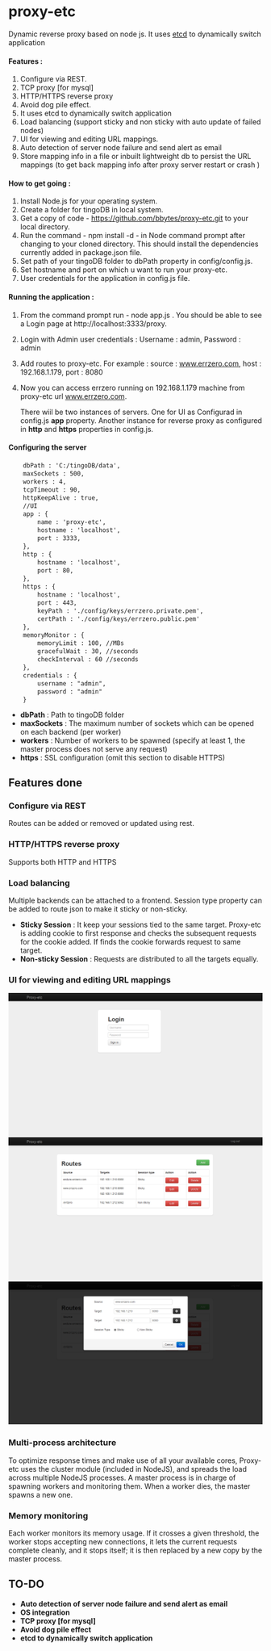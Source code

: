 proxy-etc
=========

Dynamic reverse proxy based on node js.  It uses [etcd](https://github.com/coreos/etcd) to dynamically switch application

#### Features :
 1. Configure via REST.
 2. TCP proxy [for mysql]
 3. HTTP/HTTPS reverse proxy
 4. Avoid dog pile effect.
 5. It uses etcd to dynamically switch application 
 6. Load balancing (support sticky and non sticky with auto update of failed nodes)
 7. UI for viewing and editing URL mappings.
 8. Auto detection of server node failure and send alert as email 
 9. Store mapping info in a file or inbuilt lightweight db to persist the URL mappings (to get back mapping info after proxy server restart or crash )
 
 
#### How to get going :
 
 1. Install Node.js for your operating system.
 2. Create a folder for tingoDB in local system.
 3. Get a copy of code - https://github.com/bbytes/proxy-etc.git to your local directory.
 4. Run the command - npm install -d - in Node command prompt after changing to your cloned directory.
    This should install the dependencies currently added in package.json file.
 5. Set path of your tingoDB folder to dbPath property in config/config.js.
 6. Set hostname and port on which u want to run your proxy-etc.
 6. User credentials for the application in config.js file.
    
 
#### Running the application : 

 1. From the command prompt run - node app.js . You should be able to see a Login page at http://localhost:3333/proxy.
 2. Login with Admin user credentials : Username : admin, Password : admin
 3. Add routes to proxy-etc. For example : source : www.errzero.com, host : 192.168.1.179, port : 8080
 4. Now you can access errzero running on 192.168.1.179 machine from proxy-etc url www.errzero.com.

      There wiil be two instances of servers. One for UI as Configurad in config.js __app__ property. Another instance for reverse proxy as configured in __http__ and __https__ properties in config.js.
            


#### Configuring the server


		dbPath : 'C:/tingoDB/data',
		maxSockets : 500,
		workers : 4,
		tcpTimeout : 90,
		httpKeepAlive : true,
		//UI
		app : {
			name : 'proxy-etc',
			hostname : 'localhost',
			port : 3333,
		},
		http : {
			hostname : 'localhost',
			port : 80,
		},
		https : {
			hostname : 'localhost',
			port : 443,
			keyPath : './config/keys/errzero.private.pem',
			certPath : './config/keys/errzero.public.pem'
		},
		memoryMonitor : {
			memoryLimit : 100, //MBs
			gracefulWait : 30, //seconds
			checkInterval : 60 //seconds
		},
		credentials : {
			username : "admin",
			password : "admin"
		}
              
 * __dbPath__ : Path to tingoDB folder
 * __maxSockets__ : The maximum number of sockets which can be opened on
each backend (per worker)
 * __workers__ : Number of workers to be spawned (specify at least 1, the
master process does not serve any request)
 * __https__ : SSL configuration (omit this section to disable HTTPS) 
 

## Features done 

### Configure via REST 
  Routes can be added or removed or updated using rest.

### HTTP/HTTPS reverse proxy
  Supports both HTTP and HTTPS

### Load balancing
  Multiple backends can be attached to a frontend. Session type property can be added to route json to make it sticky or non-sticky. 
  
 * __Sticky Session__ : It keep your sessions tied to the same target. Proxy-etc is adding cookie to first response and checks the subsequent requests for the cookie added. If finds the cookie forwards request to same target.
 * __Non-sticky Session__ : Requests are distributed to all the targets equally. 

### UI for viewing and editing URL mappings

<img src="screen-shots/login.png" />

<img src="screen-shots/home.png" />

<img src="screen-shots/add.png" />

### Multi-process architecture
To optimize response times and make use of all your available cores, Proxy-etc uses the cluster module (included in NodeJS), and spreads the load across multiple NodeJS processes. A master process is in charge of spawning workers and monitoring them. When a worker dies, the master spawns a new one.

### Memory monitoring
Each worker monitors its memory usage. If it crosses a given threshold, the worker stops accepting new connections, it lets the current requests complete cleanly, and it stops itself; it is then replaced by a new copy by the master process.


## TO-DO
* __Auto detection of server node failure and send alert as email__
* __OS integration__
* __TCP proxy [for mysql]__
* __Avoid dog pile effect__
* __etcd to dynamically switch application__    

